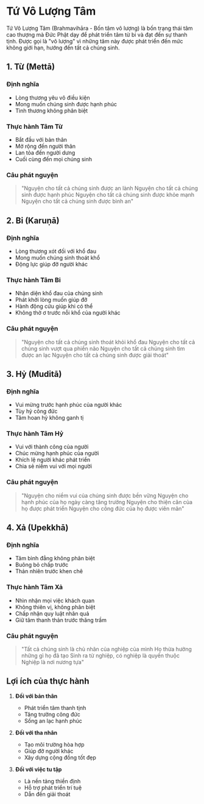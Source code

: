# Tứ Vô Lượng Tâm

Tứ Vô Lượng Tâm (Brahmavihāra - Bốn tâm vô lượng) là bốn trạng thái tâm cao thượng mà Đức Phật dạy để phát triển tâm từ bi và đạt đến sự thanh tịnh. Được gọi là "vô lượng" vì những tâm này được phát triển đến mức không giới hạn, hướng đến tất cả chúng sinh.

## 1. Từ (Mettā)

### Định nghĩa
- Lòng thương yêu vô điều kiện
- Mong muốn chúng sinh được hạnh phúc
- Tình thương không phân biệt

### Thực hành Tâm Từ
- Bắt đầu với bản thân
- Mở rộng đến người thân
- Lan tỏa đến người dưng
- Cuối cùng đến mọi chúng sinh

### Câu phát nguyện
> "Nguyện cho tất cả chúng sinh được an lành
> Nguyện cho tất cả chúng sinh được hạnh phúc
> Nguyện cho tất cả chúng sinh được khỏe mạnh
> Nguyện cho tất cả chúng sinh được bình an"

## 2. Bi (Karuṇā)

### Định nghĩa
- Lòng thương xót đối với khổ đau
- Mong muốn chúng sinh thoát khổ
- Động lực giúp đỡ người khác

### Thực hành Tâm Bi
- Nhận diện khổ đau của chúng sinh
- Phát khởi lòng muốn giúp đỡ
- Hành động cứu giúp khi có thể
- Không thờ ơ trước nỗi khổ của người khác

### Câu phát nguyện
> "Nguyện cho tất cả chúng sinh thoát khỏi khổ đau
> Nguyện cho tất cả chúng sinh vượt qua phiền não
> Nguyện cho tất cả chúng sinh tìm được an lạc
> Nguyện cho tất cả chúng sinh được giải thoát"

## 3. Hỷ (Muditā)

### Định nghĩa
- Vui mừng trước hạnh phúc của người khác
- Tùy hỷ công đức
- Tâm hoan hỷ không ganh tị

### Thực hành Tâm Hỷ
- Vui với thành công của người
- Chúc mừng hạnh phúc của người
- Khích lệ người khác phát triển
- Chia sẻ niềm vui với mọi người

### Câu phát nguyện
> "Nguyện cho niềm vui của chúng sinh được bền vững
> Nguyện cho hạnh phúc của họ ngày càng tăng trưởng
> Nguyện cho thiện căn của họ được phát triển
> Nguyện cho công đức của họ được viên mãn"

## 4. Xả (Upekkhā)

### Định nghĩa
- Tâm bình đẳng không phân biệt
- Buông bỏ chấp trước
- Thản nhiên trước khen chê

### Thực hành Tâm Xả
- Nhìn nhận mọi việc khách quan
- Không thiên vị, không phân biệt
- Chấp nhận quy luật nhân quả
- Giữ tâm thanh thản trước thăng trầm

### Câu phát nguyện
> "Tất cả chúng sinh là chủ nhân của nghiệp của mình
> Họ thừa hưởng những gì họ đã tạo
> Sinh ra từ nghiệp, có nghiệp là quyến thuộc
> Nghiệp là nơi nương tựa"

## Lợi ích của thực hành

1. **Đối với bản thân**
   - Phát triển tâm thanh tịnh
   - Tăng trưởng công đức
   - Sống an lạc hạnh phúc

2. **Đối với tha nhân**
   - Tạo môi trường hòa hợp
   - Giúp đỡ người khác
   - Xây dựng cộng đồng tốt đẹp

3. **Đối với việc tu tập**
   - Là nền tảng thiền định
   - Hỗ trợ phát triển trí tuệ
   - Dẫn đến giải thoát
